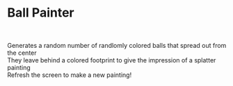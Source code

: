 <h1>Ball Painter</h1><br>

Generates a random number of randlomly colored balls that spread out from the center<br>
They leave behind a colored footprint to give the impression of a splatter painting<br>
Refresh the screen to make a new painting!
